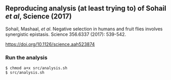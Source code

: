 ## Reproducing analysis (at least trying to) of Sohail _et al_, Science (2017)


Sohail, Mashaal, _et al_. Negative selection in humans and 
fruit flies involves synergistic epistasis.
 Science 356.6337 (2017): 539-542.
 
 https://doi.org/10.1126/science.aah523874
 
### Run the analysis
```
$ chmod a+x src/analysis.sh
$ src/analysis.sh
```
